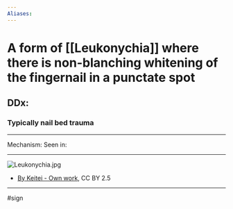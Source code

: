 ```yaml
---
Aliases:
---
```

# A form of [[Leukonychia]] where there is non-blanching whitening of the fingernail in a punctate spot
## DDx:
### Typically nail bed trauma

---
Mechanism:
Seen in: 

---
![Leukonychia.jpg](https://upload.wikimedia.org/wikipedia/commons/thumb/4/48/Leukonychia.jpg/1280px-Leukonychia.jpg)
- [By Keitei - Own work](https://commons.wikimedia.org/w/index.php?curid=1236445), CC BY 2.5

---
#sign 